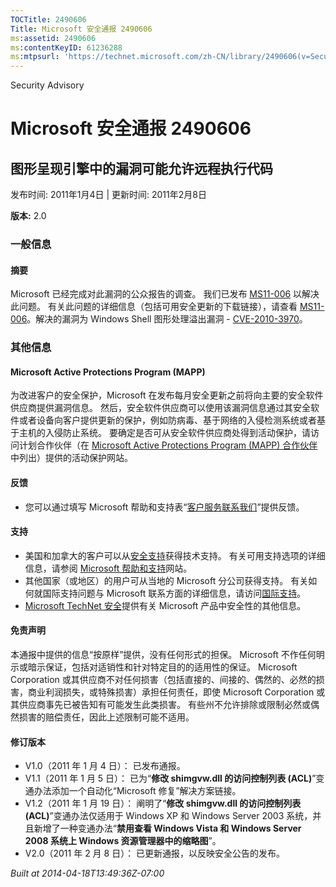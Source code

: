 ```yaml
---
TOCTitle: 2490606
Title: Microsoft 安全通报 2490606
ms:assetid: 2490606
ms:contentKeyID: 61236288
ms:mtpsurl: 'https://technet.microsoft.com/zh-CN/library/2490606(v=Security.10)'
---
```


Security Advisory

Microsoft 安全通报 2490606
==========================

图形呈现引擎中的漏洞可能允许远程执行代码
----------------------------------------

发布时间: 2011年1月4日 | 更新时间: 2011年2月8日

**版本:** 2.0

### 一般信息

#### 摘要

Microsoft 已经完成对此漏洞的公众报告的调查。 我们已发布 [MS11-006](http://go.microsoft.com/fwlink/?linkid=208146) 以解决此问题。 有关此问题的详细信息（包括可用安全更新的下载链接），请查看 [MS11-006](http://go.microsoft.com/fwlink/?linkid=208146)。解决的漏洞为 Windows Shell 图形处理溢出漏洞 - [CVE-2010-3970](http://www.cve.mitre.org/cgi-bin/cvename.cgi?name=cve-2010-3970)。

### 其他信息

#### Microsoft Active Protections Program (MAPP)

为改进客户的安全保护，Microsoft 在发布每月安全更新之前将向主要的安全软件供应商提供漏洞信息。 然后，安全软件供应商可以使用该漏洞信息通过其安全软件或者设备向客户提供更新的保护，例如防病毒、基于网络的入侵检测系统或者基于主机的入侵防止系统。 要确定是否可从安全软件供应商处得到活动保护，请访问计划合作伙伴（在 [Microsoft Active Protections Program (MAPP) 合作伙伴](http://www.microsoft.com/security/msrc/mapp/partners.mspx)中列出）提供的活动保护网站。

#### 反馈

-   您可以通过填写 Microsoft 帮助和支持表“[客户服务联系我们](https://support.microsoft.com/common/survey.aspx?scid=sw;en;1257&amp;showpage=1&amp;ws=technet&amp;sd=tech)”提供反馈。

#### 支持

-   美国和加拿大的客户可以从[安全支持](http://go.microsoft.com/fwlink/?linkid=21131)获得技术支持。 有关可用支持选项的详细信息，请参阅 [Microsoft 帮助和支持](http://support.microsoft.com/)网站。
-   其他国家（或地区）的用户可从当地的 Microsoft 分公司获得支持。 有关如何就国际支持问题与 Microsoft 联系方面的详细信息，请访问[国际支持](http://go.microsoft.com/fwlink/?linkid=21155)。
-   [Microsoft TechNet 安全](http://go.microsoft.com/fwlink/?linkid=21132)提供有关 Microsoft 产品中安全性的其他信息。

#### 免责声明

本通报中提供的信息“按原样”提供，没有任何形式的担保。 Microsoft 不作任何明示或暗示保证，包括对适销性和针对特定目的的适用性的保证。 Microsoft Corporation 或其供应商不对任何损害（包括直接的、间接的、偶然的、必然的损害，商业利润损失，或特殊损害）承担任何责任，即使 Microsoft Corporation 或其供应商事先已被告知有可能发生此类损害。 有些州不允许排除或限制必然或偶然损害的赔偿责任，因此上述限制可能不适用。

#### 修订版本

-   V1.0（2011 年 1 月 4 日）： 已发布通报。
-   V1.1（2011 年 1 月 5 日）： 已为“**修改 shimgvw.dll 的访问控制列表 (ACL)**”变通办法添加一个自动化“Microsoft 修复”解决方案链接。
-   V1.2（2011 年 1 月 19 日）： 阐明了“**修改 shimgvw.dll 的访问控制列表 (ACL)**”变通办法仅适用于 Windows XP 和 Windows Server 2003 系统，并且新增了一种变通办法“**禁用查看 Windows Vista 和 Windows Server 2008 系统上 Windows 资源管理器中的缩略图**”。
-   V2.0（2011 年 2 月 8 日）： 已更新通报，以反映安全公告的发布。

*Built at 2014-04-18T13:49:36Z-07:00*
